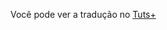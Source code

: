 Você pode ver a tradução no <a href="https://code.tutsplus.com/pt/tutorials/quick-tip-jquery-newbs-stop-jumping-in-the-pool--net-22142">Tuts+</a>
